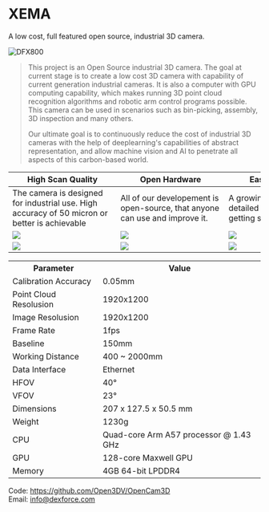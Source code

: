 # XEMA
 A low cost, full featured open source, industrial 3D camera.

![DFX800]([https://github.com/Open3DV/OpenCam3D/blob/master/images/DFX804.jpg](https://raw.githubusercontent.com/Open3DV/OpenCam3D/master/images/DFX804.jpg))

> This project is an Open Source industrial 3D camera. The goal at current stage is to create a low cost 3D camera with capability of current generation industrial cameras. It is also a computer with GPU computing capability, which makes running 3D point cloud recognition algorithms and robotic arm control programs possible. This camera can be used in scenarios such as bin-picking, assembly, 3D inspection and many others. 
> 
> Our ultimate goal is to continuously reduce the cost of industrial 3D cameras with the help of deeplearning's capabilities of abstract representation, and allow machine vision and AI to penetrate all aspects of this carbon-based world.
> 

  

| High Scan Quality  | Open Hardware | Easy-To-Start |
| ----- | ----- | ------- | 
| <div style="width: 150pt"> The camera is designed for industrial use. High accuracy of 50 micron or better is achievable </div> |  <div style="width: 150pt"> All of our developement is open-source, that anyone can use and improve it. </div>  | <div style="width: 150pt"> A growing number of detailed tutorials will help getting started. </div> |
| ![](https://github.com/Open3DV/OpenCam3D/tree/master/images/products_sense_pic_pointcloud01@2x.png) | ![](https://github.com/Open3DV/OpenCam3D/tree/master/images/products_sense_pic_pointcloud02@2x.png) | ![](https://github.com/Open3DV/OpenCam3D/tree/master/images/products_sense_pic_pointcloud03@2x.png) |
| ![](https://github.com/Open3DV/OpenCam3D/tree/master/images/products_sense_pic_pointcloud04@2x.png) | ![](https://github.com/Open3DV/OpenCam3D/tree/master/images/products_sense_pic_pointcloud05@2x.png) | ![](https://github.com/Open3DV/OpenCam3D/tree/master/images/products_sense_pic_pointcloud06@2x.png) |

 <table>
    <tr>
        <th>Parameter</th>
        <th>Value</th>
    </tr>
    <tr>
        <td>Calibration Accuracy</td>
        <td>0.05mm</td>
    </tr>
    <tr>
        <td>Point Cloud Resolusion</td>
        <td>1920x1200</td>
    </tr>
    <tr>
        <td>Image Resolusion</td>
        <td>1920x1200</td>
    </tr>
    <tr>
        <td>Frame Rate</td>
        <td>1fps</td>
    </tr>
    <tr>
        <td>Baseline</td>
        <td>150mm</td>
    </tr>
    <tr>
        <td>Working Distance</td>
        <td>400 ~ 2000mm</td>
    </tr>
    <tr>
        <td>Data Interface</td>
        <td>Ethernet</td>
    </tr>
    <tr>
        <td>HFOV</td>
        <td>40°</td>
    </tr>
    <tr>
        <td>VFOV</td>
        <td>23°</td>
    </tr>
    <tr>
        <td>Dimensions</td>
        <td>207 x 127.5 x 50.5 mm</td>
    </tr>
    <tr>
        <td>Weight</td>
        <td>1230g</td>
    </tr>
    <tr>
        <td>CPU</td>
        <td>Quad-core Arm A57 processor @ 1.43 GHz</td>
    </tr>
    <tr>
        <td>GPU</td>
        <td>128-core Maxwell GPU</td>
    </tr>
    <tr>
        <td>Memory</td>
        <td>4GB 64-bit LPDDR4</td>
    </tr>
</table>





Code: <https://github.com/Open3DV/OpenCam3D>  
Email: <info@dexforce.com>

